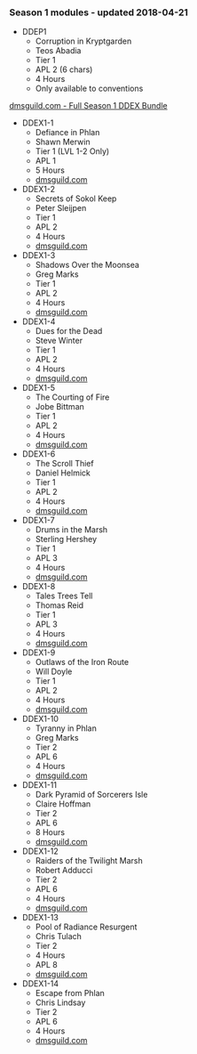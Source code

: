### Season 1 modules - updated 2018-04-21
* DDEP1
  * Corruption in Kryptgarden
  * Teos Abadia
  * Tier 1
  * APL 2 (6 chars)
  * 4 Hours
  * Only available to conventions

[dmsguild.com - Full Season 1 DDEX Bundle](http://www.dmsguild.com/product/170765/DDEX1-Tyranny-of-Dragons-Complete-Bundle-BUNDLE?affiliate_id=757342)
* DDEX1-1
  * Defiance in Phlan
  * Shawn Merwin
  * Tier 1 (LVL 1-2 Only)
  * APL 1
  * 5 Hours
  * [dmsguild.com](http://www.dmsguild.com/product/170384/DDEX101-Defiance-in-Phlan-5e)
* DDEX1-2
  * Secrets of Sokol Keep
  * Peter Sleijpen
  * Tier 1
  * APL 2
  * 4 Hours
  * [dmsguild.com](http://www.dmsguild.com/product/170405/DDEX102-Secrets-of-Sokol-Keep-5e)
* DDEX1-3
  * Shadows Over the Moonsea
  * Greg Marks
  * Tier 1
  * APL 2
  * 4 Hours
  * [dmsguild.com](http://www.dmsguild.com/product/170407/DDEX103-Shadows-of-the-Moonsea-5e)
* DDEX1-4
  * Dues for the Dead
  * Steve Winter
  * Tier 1
  * APL 2
  * 4 Hours
  * [dmsguild.com](http://www.dmsguild.com/product/170461/DDEX104-Dues-for-the-Dead-5e)
* DDEX1-5
  * The Courting of Fire
  * Jobe Bittman
  * Tier 1
  * APL 2
  * 4 Hours
  * [dmsguild.com](http://www.dmsguild.com/product/170462/DDEX105-The-Courting-of-Fire-5e)
* DDEX1-6
  * The Scroll Thief
  * Daniel Helmick
  * Tier 1
  * APL 2
  * 4 Hours
  * [dmsguild.com](http://www.dmsguild.com/product/170463/DDEX106-The-Scroll-Thief-5e)
* DDEX1-7
  * Drums in the Marsh
  * Sterling Hershey
  * Tier 1
  * APL 3
  * 4 Hours
  * [dmsguild.com](http://www.dmsguild.com/product/170465/DDEX107-Drums-in-the-Marsh-5e)
* DDEX1-8
  * Tales Trees Tell
  * Thomas Reid
  * Tier 1
  * APL 3
  * 4 Hours
  * [dmsguild.com](http://www.dmsguild.com/product/170466/DDEX108-Tales-Trees-Tell-5e)
* DDEX1-9
  * Outlaws of the Iron Route
  * Will Doyle
  * Tier 1
  * APL 2
  * 4 Hours
  * [dmsguild.com](http://www.dmsguild.com/product/170467/DDEX109-Outlaws-of-the-Iron-Route-5e)
* DDEX1-10
  * Tyranny in Phlan
  * Greg Marks
  * Tier 2
  * APL 6
  * 4 Hours
  * [dmsguild.com](http://www.dmsguild.com/product/170469/DDEX110-Tyranny-in-Phlan-5e)
* DDEX1-11
  * Dark Pyramid of Sorcerers Isle
  * Claire Hoffman
  * Tier 2
  * APL 6
  * 8 Hours
  * [dmsguild.com](http://www.dmsguild.com/product/170470/DDEX111-Dark-Pyramid-of-Sorcerers-Isle-5e)
* DDEX1-12
  * Raiders of the Twilight Marsh
  * Robert Adducci
  * Tier 2
  * APL 6
  * 4 Hours
  * [dmsguild.com](http://www.dmsguild.com/product/170471/DDEX112-Raiders-of-the-Twilight-Marsh-5e)
* DDEX1-13
  * Pool of Radiance Resurgent
  * Chris Tulach
  * Tier 2
  * 4 Hours
  * APL 8
  * [dmsguild.com](http://www.dmsguild.com/product/170472/DDEX113-Pool-of-Radiance-Resurgent-5e)
* DDEX1-14
  * Escape from Phlan
  * Chris Lindsay
  * Tier 2
  * APL 6
  * 4 Hours
  * [dmsguild.com](http://www.dmsguild.com/product/170474/DDEX114-Escape-from-Phlan-5e)
